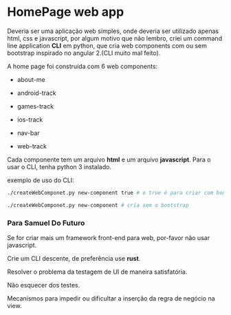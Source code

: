 # HomePage web app

Deveria ser uma aplicação web simples, onde deveria ser utilizado apenas html, css e javascript,
por algum motivo que não lembro, criei um command line application __CLI__ em python, que cria web components com ou sem bootstrap
inspirado no angular 2.(CLI muito mal feito).

A home page foi construída com 6 web components:

- about-me

- android-track

- games-track

- ios-track

- nav-bar

- web-track

Cada componente tem um arquivo __html__ e um arquivo __javascript__.
Para o usar o CLI, tenha python 3 instalado.

exemplo de uso do CLI:

```sh
./createWebComponet.py new-component true # o true é para criar com bootstrap

./createWebComponet.py new-component # cria sem o bootstrap
```

### Para Samuel Do Futuro

Se for criar mais um framework front-end para web, por-favor não usar javascript.

Crie um CLI descente, de preferência use __rust__.

Resolver o problema da testagem de UI de maneira satisfatória.

Não esquecer dos testes.

Mecanísmos para impedir ou dificultar a inserção da regra de negócio na view.
